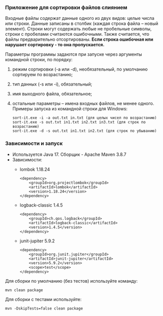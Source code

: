 ### Приложение для сортировки файлов слиянием

Входные файлы содержат данные одного из двух видов: целые числа или строки. Данные записаны
в столбик (каждая строка файла – новый элемент). Строки могут содержать любые не пробельные
символы, строки с пробелами считаются ошибочными. Также считается, что файлы предварительно
отсортированы. __Если строка ошибочная или нарушает сортировку - то она пропускается.__

Параметры программы задаются при запуске через аргументы командной строки, по порядку:
1. режим сортировки (-a или -d), необязательный, по умолчанию сортируем по возрастанию;
2. тип данных (-s или -i), обязательный;
3. имя выходного файла, обязательное;
4. остальные параметры – имена входных файлов, не менее одного.
   Примеры запуска из командной строки для Windows:

       sort-it.exe -i -a out.txt in.txt (для целых чисел по возрастанию)
       sort-it.exe -s out.txt in1.txt in2.txt in3.txt (для строк по возрастанию)
       sort-it.exe -d -s out.txt in1.txt in2.txt (для строк по убыванию)


### Зависимости и запуск
- Используется Java 17. Сборщик - Apache Maven 3.8.7
- Зависимости:
  - lombok 1.18.24
  
        <dependency>
            <groupId>org.projectlombok</groupId>
            <artifactId>lombok</artifactId>
            <version>1.18.24</version>
        </dependency>
  - logback-classic 1.4.5
  
        <dependency>
            <groupId>ch.qos.logback</groupId>
            <artifactId>logback-classic</artifactId>
            <version>1.4.5</version>
        </dependency>
  - junit-jupiter 5.9.2

        <dependency>
            <groupId>org.junit.jupiter</groupId>
            <artifactId>junit-jupiter</artifactId>
            <version>5.9.2</version>
            <scope>test</scope>
        </dependency>

Для сборки по умолчанию (без тестов) используйте команду:

    mvn clean package
Для сборки с тестами используйте:

    mvn -DskipTests=false clean package